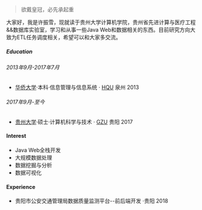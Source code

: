 > 欲戴皇冠，必先承起重  

大家好，我是许振雪，现就读于贵州大学计算机学院，贵州省先进计算与医疗工程&&数据库实验室，学习和从事一些Java Web和数据相关的东西。目前研究方向大致为ETL任务调度相关，希望可以和大家多交流。

##### Education
###### 2013年9月-2017年7月
- [华侨大学][4]·本科·信息管理与信息系统 · [HQU][1] 泉州 2013
###### 2017年9月-至今
- [贵州大学][3]·硕士·计算机科学与技术   · [GZU][2] 贵阳 2017

#### Interest

- Java Web全栈开发
- 大规模数据处理
- 数据挖掘与分析
- 数据可视化

#### Experience

- 贵阳市公安交通管理局数据质量监测平台--前后端开发 ·贵阳 2018

[1]: http://www.hqu.edu.cn/
[2]: http://www.gzu.edu.cn/
[3]: https://baike.baidu.com/item/%E8%B4%B5%E5%B7%9E%E5%A4%A7%E5%AD%A6
[4]: https://baike.baidu.com/item/%E5%8D%8E%E4%BE%A8%E5%A4%A7%E5%AD%A6